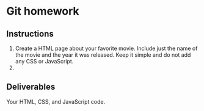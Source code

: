 # Git homework

## Instructions

1. Create a HTML page about your favorite movie. Include just the name of the movie and the year it was released. Keep it simple and do not add any CSS or JavaScript.
2. 


## Deliverables

Your HTML, CSS, and JavaScript code.
